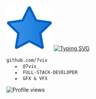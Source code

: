 
<img src="R.png" width="120"/> [![Typing SVG](https://readme-typing-svg.demolab.com?font=Fira+Code&pause=200&width=435&lines=7vix+on+top;FULL-STACK-DEVELOPER)](https://git.io/typing-svg)

    github.com/7vix
       ★  @7vix_          
       ★  FULL-STACK-DEVELOPER
       ★  GFX & VFX               

   ![Profile views](https://komarev.com/ghpvc/?username=7vix&color=blue&style=flat&label=Profile+views)
